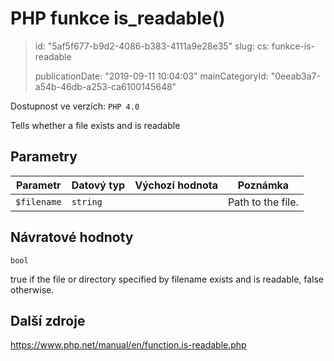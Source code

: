 PHP funkce is_readable()
========================

> id: "5af5f677-b9d2-4086-b383-4111a9e28e35"
> slug:
> 	cs: funkce-is-readable
>
> publicationDate: "2019-09-11 10:04:03"
> mainCategoryId: "0eeab3a7-a54b-46db-a253-ca6100145648"

Dostupnost ve verzích: `PHP 4.0`

Tells whether a file exists and is readable


Parametry
--------------

| Parametr | Datový typ | Výchozí hodnota | Poznámka |
|-----|-----|-----|-----|
| `$filename` | `string` |  | Path to the file. |


Návratové hodnoty
----------------

`bool`

true if the file or directory specified by
filename exists and is readable, false otherwise.

Další zdroje
------------

https://www.php.net/manual/en/function.is-readable.php

